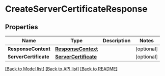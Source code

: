 # CreateServerCertificateResponse

## Properties

Name | Type | Description | Notes
------------ | ------------- | ------------- | -------------
**ResponseContext** | [**ResponseContext**](ResponseContext.md) |  | [optional] 
**ServerCertificate** | [**ServerCertificate**](ServerCertificate.md) |  | [optional] 

[[Back to Model list]](../README.md#documentation-for-models) [[Back to API list]](../README.md#documentation-for-api-endpoints) [[Back to README]](../README.md)


